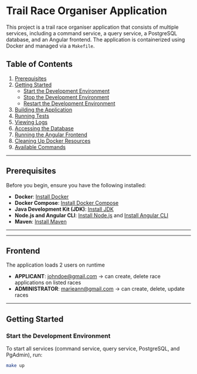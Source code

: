 # Trail Race Organiser Application

This project is a trail race organiser application that consists of multiple services, including a command service, a query service, a PostgreSQL database, and an Angular frontend. The application is containerized using Docker and managed via a `Makefile`.

## Table of Contents

1. [Prerequisites](#prerequisites)
2. [Getting Started](#getting-started)
    - [Start the Development Environment](#start-the-development-environment)
    - [Stop the Development Environment](#stop-the-development-environment)
    - [Restart the Development Environment](#restart-the-development-environment)
3. [Building the Application](#building-the-application)
4. [Running Tests](#running-tests)
5. [Viewing Logs](#viewing-logs)
6. [Accessing the Database](#accessing-the-database)
7. [Running the Angular Frontend](#running-the-angular-frontend)
8. [Cleaning Up Docker Resources](#cleaning-up-docker-resources)
9. [Available Commands](#available-commands)

---

## Prerequisites

Before you begin, ensure you have the following installed:

- **Docker**: [Install Docker](https://docs.docker.com/get-docker/)
- **Docker Compose**: [Install Docker Compose](https://docs.docker.com/compose/install/)
- **Java Development Kit (JDK)**: [Install JDK](https://openjdk.org/)
- **Node.js and Angular CLI**: [Install Node.js](https://nodejs.org/) and [Install Angular CLI](https://angular.io/cli)
- **Maven**: [Install Maven](https://maven.apache.org/install.html)

---

---
## Frontend
The application loads 2 users on runtime
- **APPLICANT**: johndoe@gmail.com -> can create, delete race applications on listed races
- **ADMINISTRATOR**: marieann@gmail.com -> can create, delete, update races
---

## Getting Started

### Start the Development Environment

To start all services (command service, query service, PostgreSQL, and PgAdmin), run:

```bash
make up
